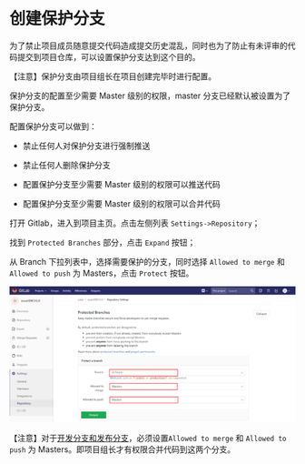 # 创建保护分支

为了禁止项目成员随意提交代码造成提交历史混乱，同时也为了防止有未评审的代码提交到项目仓库，可以设置保护分支达到这个目的。

【注意】保护分支由项目组长在项目创建完毕时进行配置。

保护分支的配置至少需要 Master 级别的权限，master 分支已经默认被设置为了保护分支。

配置保护分支可以做到：

- 禁止任何人对保护分支进行强制推送

- 禁止任何人删除保护分支

- 配置保护分支至少需要 Master 级别的权限可以推送代码

- 配置保护分支至少需要 Master 级别的权限可以合并代码

打开 Gitlab，进入到项目主页。点击左侧列表 `Settings->Repository`；

找到 `Protected Branches` 部分，点击 `Expand` 按钮；

从 Branch 下拉列表中，选择需要保护的分支，同时选择 `Allowed to merge` 和 `Allowed to push` 为 Masters，点击 `Protect` 按钮。

![](/assets/protected-branch.png)

【注意】对于[开发分支和发布分支](/workflow/workflow.md)，必须设置`Allowed to merge` 和 `Allowed to push` 为 Masters。即项目组长才有权限合并代码到这两个分支。
